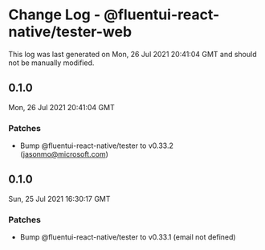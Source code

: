 # Change Log - @fluentui-react-native/tester-web

This log was last generated on Mon, 26 Jul 2021 20:41:04 GMT and should not be manually modified.

<!-- Start content -->

## 0.1.0

Mon, 26 Jul 2021 20:41:04 GMT

### Patches

- Bump @fluentui-react-native/tester to v0.33.2 (jasonmo@microsoft.com)

## 0.1.0

Sun, 25 Jul 2021 16:30:17 GMT

### Patches

- Bump @fluentui-react-native/tester to v0.33.1 (email not defined)
